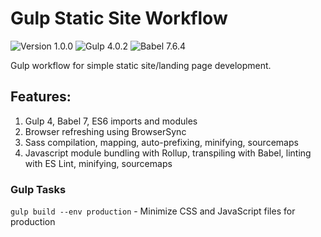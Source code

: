 # Gulp Static Site Workflow
![Version 1.0.0](https://img.shields.io/badge/Version-1.0.0-brightgreen.svg)
![Gulp 4.0.2](https://img.shields.io/badge/gulp-4.0.2-red.svg)
![Babel 7.6.4](https://img.shields.io/badge/@babel/core-7.6.4-yellow.svg)

Gulp workflow for simple static site/landing page development.

## Features:

1. Gulp 4, Babel 7, ES6 imports and modules
2. Browser refreshing using BrowserSync
3. Sass compilation, mapping, auto-prefixing, minifying, sourcemaps
4. Javascript module bundling with Rollup, transpiling with Babel, linting with ES Lint, minifying, sourcemaps

### Gulp Tasks
`gulp build --env production` - Minimize CSS and JavaScript files for production